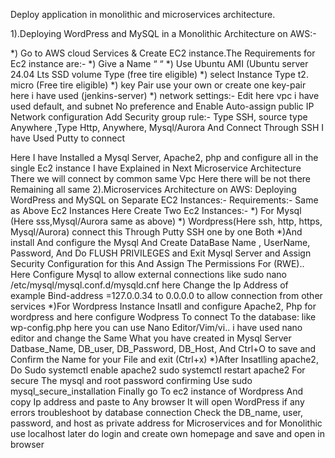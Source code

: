 Deploy application in monolithic and microservices architecture.

1).Deploying WordPress and MySQL in a Monolithic Architecture on AWS:-

*) Go to AWS cloud Services & Create EC2 instance.The Requirements for Ec2 instance are:-
*) Give a Name “ “
*) Use Ubuntu AMI (Ubuntu server 24.04 Lts SSD volume Type (free tire eligible) 
*) select Instance Type t2. micro (Free tire eligible)
*) key Pair use your own or create one key-pair here i have used (jenkins-server)
*) network settings:- Edit here vpc i have used default, and subnet No preference and Enable Auto-assign public IP Network configuration Add Security group rule:- Type SSH, source type Anywhere ,Type Http, Anywhere, Mysql/Aurora
And Connect Through SSH I have Used Putty to connect




Here I have Installed a Mysql Server, Apache2, php and configure all in the single Ec2 instance I have Explained in Next Microservice Architecture There we will connect by common same Vpc Here there will be not there Remaining all same
2).Microservices Architecture on AWS: Deploying WordPress and MySQL on Separate EC2 Instances:-
Requirements:- Same as Above Ec2 Instances Here Create Two Ec2 Instances:-
*) For Mysql (Here sss,Mysql/Aurora same as above)
*) Wordpress(Here ssh, http, https, Mysql/Aurora) connect this Through Putty SSH one by one Both
*)And install And configure the Mysql And Create DataBase Name , UserName, Password, And Do FLUSH PRIVILEGES and Exit Mysql Server and Assign Security Configuration for this And Assign The Permissions For (RWE).. Here Configure Mysql to allow external connections like sudo nano /etc/mysql/mysql.conf.d/mysqld.cnf here Change the Ip Address of example Bind-address =127.0.0.34 to 0.0.0.0 to allow connection from other services
*)For Wordpress Instance Insatll and configure Apache2, Php for wordpress and here configure Wodpress To connect To the database: like wp-config.php here you can use Nano Editor/Vim/vi.. i have used nano editor and change the Same What you have created in Mysql Server Datbase_Name, DB_user, DB_Password, DB_Host, And Ctrl+O to save and Confirm the Name for your File and exit (Ctrl+x)
*)After Insatlling apache2, Do Sudo systemctl enable apache2 sudo systemctl restart apache2
For secure The mysql and root password confirming Use sudo mysql_secure_installation
Finally go To ec2 instance of Wordpress And copy Ip address and paste to Any browser It will open WordPress if any errors troubleshoot by database connection Check the DB_name, user, password, and host as private address for Microservices and for Monolithic use localhost later do login and create own homepage and save and open in browser

